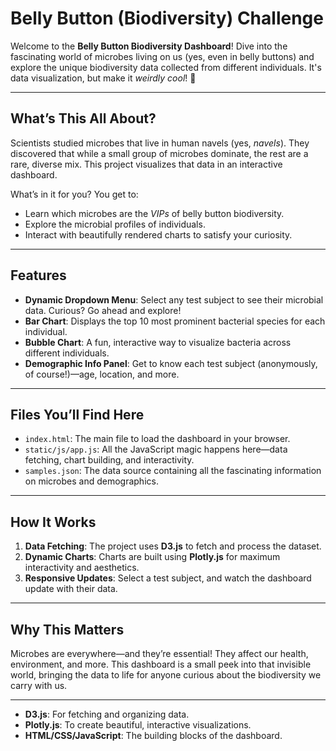 # Belly Button (Biodiversity) Challenge

Welcome to the **Belly Button Biodiversity Dashboard**! Dive into the fascinating world of microbes living on us (yes, even in belly buttons) and explore the unique biodiversity data collected from different individuals. It's data visualization, but make it *weirdly cool*! 🎉

---

## What’s This All About?

Scientists studied microbes that live in human navels (yes, *navels*). They discovered that while a small group of microbes dominate, the rest are a rare, diverse mix. This project visualizes that data in an interactive dashboard.

What’s in it for you? You get to:
- Learn which microbes are the *VIPs* of belly button biodiversity.
- Explore the microbial profiles of individuals.
- Interact with beautifully rendered charts to satisfy your curiosity.

---

## Features 

- **Dynamic Dropdown Menu**: Select any test subject to see their microbial data. Curious? Go ahead and explore!
- **Bar Chart**: Displays the top 10 most prominent bacterial species for each individual.
- **Bubble Chart**: A fun, interactive way to visualize bacteria across different individuals.
- **Demographic Info Panel**: Get to know each test subject (anonymously, of course!)—age, location, and more.

---

## Files You’ll Find Here 

- `index.html`: The main file to load the dashboard in your browser.
- `static/js/app.js`: All the JavaScript magic happens here—data fetching, chart building, and interactivity.
- `samples.json`: The data source containing all the fascinating information on microbes and demographics.

---

## How It Works 

1. **Data Fetching**: The project uses **D3.js** to fetch and process the dataset.
2. **Dynamic Charts**: Charts are built using **Plotly.js** for maximum interactivity and aesthetics.
3. **Responsive Updates**: Select a test subject, and watch the dashboard update with their data.

---

## Why This Matters 

Microbes are everywhere—and they’re essential! They affect our health, environment, and more. This dashboard is a small peek into that invisible world, bringing the data to life for anyone curious about the biodiversity we carry with us.

---

- **D3.js**: For fetching and organizing data.
- **Plotly.js**: To create beautiful, interactive visualizations.
- **HTML/CSS/JavaScript**: The building blocks of the dashboard.
